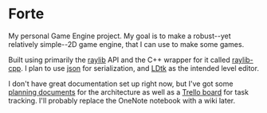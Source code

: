 # Forte
My personal Game Engine project. My goal is to make a robust--yet relatively simple--2D game engine, that I can use to make some games.

Built using primarily the [raylib](https://github.com/raysan5/raylib) API and the C++ wrapper for it called [raylib-cpp](https://github.com/RobLoach/raylib-cpp). I plan to use [json](https://github.com/nlohmann/json) for serialization, and [LDtk](https://ldtk.io/) as the intended level editor.

I don't have great documentation set up right now, but I've got some [planning documents](https://1drv.ms/u/s!Ai30HvYfZC6wlu0aUiFEM8rwssnmpg) for the architecture as well as a [Trello board](https://trello.com/b/hHwPugIz) for task tracking. I'll probably replace the OneNote notebook with a wiki later.
